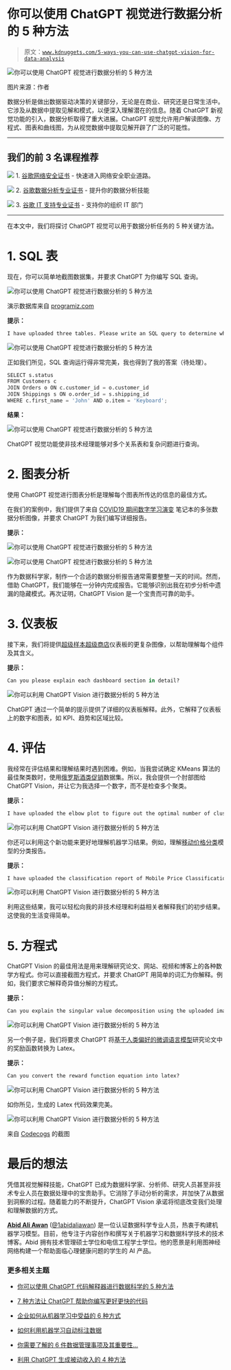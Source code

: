 # 你可以使用 ChatGPT 视觉进行数据分析的 5 种方法

> 原文：[`www.kdnuggets.com/5-ways-you-can-use-chatgpt-vision-for-data-analysis`](https://www.kdnuggets.com/5-ways-you-can-use-chatgpt-vision-for-data-analysis)

![你可以使用 ChatGPT 视觉进行数据分析的 5 种方法](img/1005a3fa050ef56fd90c8581e3bb4aa0.png)

图片来源：作者

数据分析是做出数据驱动决策的关键部分，无论是在商业、研究还是日常生活中。它涉及从数据中提取见解和模式，以便深入理解潜在的信息。随着 ChatGPT 新视觉功能的引入，数据分析取得了重大进展。ChatGPT 视觉允许用户解读图像、方程式、图表和曲线图，为从视觉数据中提取见解开辟了广泛的可能性。

* * *

## 我们的前 3 名课程推荐

![](img/0244c01ba9267c002ef39d4907e0b8fb.png) 1\. [谷歌网络安全证书](https://www.kdnuggets.com/google-cybersecurity) - 快速进入网络安全职业道路。

![](img/e225c49c3c91745821c8c0368bf04711.png) 2\. [谷歌数据分析专业证书](https://www.kdnuggets.com/google-data-analytics) - 提升你的数据分析技能

![](img/0244c01ba9267c002ef39d4907e0b8fb.png) 3\. [谷歌 IT 支持专业证书](https://www.kdnuggets.com/google-itsupport) - 支持你的组织 IT 部门

* * *

在本文中，我们将探讨 ChatGPT 视觉可以用于数据分析任务的 5 种关键方法。

# 1\. SQL 表

现在，你可以简单地截图数据集，并要求 ChatGPT 为你编写 SQL 查询。

![你可以使用 ChatGPT 视觉进行数据分析的 5 种方法](img/b34d1308122a24f19f0ce5a0d1deaec0.png)

演示数据库来自 [programiz.com](https://www.programiz.com/sql/online-compiler/)

**提示：**

```py
I have uploaded three tables. Please write an SQL query to determine whether John has received his keyboard.
```

![你可以使用 ChatGPT 视觉进行数据分析的 5 种方法](img/7335f4716255b61ee1aadd157c8218a8.png)

正如我们所见，SQL 查询运行得非常完美，我也得到了我的答案（待处理）。

```py
SELECT s.status
FROM Customers c
JOIN Orders o ON c.customer_id = o.customer_id
JOIN Shippings s ON o.order_id = s.shipping_id
WHERE c.first_name = 'John' AND o.item = 'Keyboard';
```

**结果：**

![你可以使用 ChatGPT 视觉进行数据分析的 5 种方法](img/d6415a0ea6822b073f28ae644cf09866.png)

ChatGPT 视觉功能使非技术经理能够对多个关系表和复杂问题进行查询。

# 2\. 图表分析

使用 ChatGPT 视觉进行图表分析是理解每个图表所传达的信息的最佳方式。

在我们的案例中，我们提供了来自 [COVID19 期间数字学习演变](https://www.kaggle.com/code/kingabzpro/evolution-of-digital-learning-during-covid19) 笔记本的多张数据分析图像，并要求 ChatGPT 为我们编写详细报告。

**提示：**

![你可以使用 ChatGPT 视觉进行数据分析的 5 种方法](img/941ab0ae11cd222482370a9b1bc0b010.png)

![你可以使用 ChatGPT 视觉进行数据分析的 5 种方法](img/9bb591d39c483b99c19bb80fedaf2177.png)

作为数据科学家，制作一个合适的数据分析报告通常需要整整一天的时间。然而，借助 ChatGPT，我们能够在一分钟内完成报告。它能够识别出我在初步分析中遗漏的隐藏模式。再次证明，ChatGPT Vision 是一个宝贵而可靠的助手。

# 3\. 仪表板

接下来，我们将提供[超级样本超级商店](https://www.tableau.com/data-insights/dashboard-showcase/superstore)仪表板的更复杂图像，以帮助理解每个组件及其含义。

**提示：**

```py
Can you please explain each dashboard section in detail? 
```

![你可以利用 ChatGPT Vision 进行数据分析的 5 种方法](img/30f873436dd30587a3eef8e3f08b9fc3.png)

ChatGPT 通过一个简单的提示提供了详细的仪表板解释。此外，它解释了仪表板上的数字和图表，如 KPI、趋势和区域比较。

# 4\. 评估

我经常在评估结果和理解结果时遇到困难。例如，当我尝试确定 KMeans 算法的最佳聚类数时，使用[俄罗斯酒类促销](https://deepnote.com/@abid/Alcoholic-Drinks-Promotion-in-Russia-4ecfda78-7305-42b1-921a-f6c710801051)数据集。所以，我会提供一个肘部图给 ChatGPT Vision，并让它为我选择一个数字，而不是检查多个聚类。

**提示：**

```py
I have uploaded the elbow plot to figure out the optimal number of clusters for the KMeans algorithm. Please pick the number for me. 
```

![你可以利用 ChatGPT Vision 进行数据分析的 5 种方法](img/8928e90077494bb4d637423f3b5b8385.png)

你还可以利用这个新功能来更好地理解机器学习结果。例如，理解[移动价格分类](https://deepnote.com/@abid/Getting-Started-with-SHAP-Values-3e9de750-8212-4ff3-979c-e14a916ac919)模型的分类报告。

**提示：**

```py
I have uploaded the classification report of Mobile Price Classification. Can you please explain the result? 
```

![你可以利用 ChatGPT Vision 进行数据分析的 5 种方法](img/8e02bfcb22a9ce9bdc5078bb32e2716c.png)

利用这些结果，我可以轻松向我的非技术经理和利益相关者解释我们的初步结果。这使我的生活变得简单。

# 5\. 方程式

ChatGPT Vision 的最佳用法是用来理解研究论文、网站、视频和博客上的各种数学方程式。你可以直接截图方程式，并要求 ChatGPT 用简单的词汇为你解释。例如，我们要求它解释奇异值分解的方程式。

**提示：**

```py
Can you explain the singular value decomposition using the uploaded image of equations
```

![你可以利用 ChatGPT Vision 进行数据分析的 5 种方法](img/cc4a463c548f493caf7fcac83c56e539.png)

另一个例子是，我们将要求 ChatGPT 将[基于人类偏好的微调语言模型](https://arxiv.org/pdf/1909.08593.pdf)研究论文中的奖励函数转换为 Latex。

**提示：**

```py
Can you convert the reward function equation into latex?
```

![你可以利用 ChatGPT Vision 进行数据分析的 5 种方法](img/a747e505ab50da3daea17b1f54a1d767.png)

如你所见，生成的 Latex 代码效果完美。

![你可以利用 ChatGPT Vision 进行数据分析的 5 种方法](img/463795cea13b127d0037bcae70cb060b.png)

来自 [Codecogs](https://editor.codecogs.com/) 的截图

# 最后的想法

凭借其视觉解释技能，ChatGPT 已成为数据科学家、分析师、研究人员甚至非技术专业人员在数据处理中的宝贵助手。它消除了手动分析的需求，并加快了从数据到洞察的过程。随着能力的不断提升，ChatGPT Vision 承诺将彻底改变我们处理和理解数据的方式。

[](https://www.polywork.com/kingabzpro)****[Abid Ali Awan](https://www.polywork.com/kingabzpro)**** ([@1abidaliawan](https://www.linkedin.com/in/1abidaliawan)) 是一位认证数据科学专业人员，热衷于构建机器学习模型。目前，他专注于内容创作和撰写关于机器学习和数据科学技术的技术博客。Abid 拥有技术管理硕士学位和电信工程学士学位。他的愿景是利用图神经网络构建一个帮助面临心理健康问题的学生的 AI 产品。

### 更多相关主题

+   [你可以使用 ChatGPT 代码解释器进行数据科学的 5 种方法](https://www.kdnuggets.com/2023/08/5-ways-chatgpt-code-interpreter-data-science.html)

+   [7 种方法让 ChatGPT 帮助你编写更好更快的代码](https://www.kdnuggets.com/2023/06/7-ways-chatgpt-makes-code-better-faster.html)

+   [企业如何从机器学习中受益的 6 种方式](https://www.kdnuggets.com/2022/08/6-ways-businesses-benefit-machine-learning.html)

+   [如何利用机器学习自动标注数据](https://www.kdnuggets.com/2022/02/machine-learning-automatically-label-data.html)

+   [你需要了解的 6 件数据管理事项及其重要性…](https://www.kdnuggets.com/2022/05/6-things-need-know-data-management-matters-computer-vision.html)

+   [利用 ChatGPT 生成被动收入的 4 种方法](https://www.kdnuggets.com/2023/03/4-ways-generate-passive-income-chatgpt.html)
